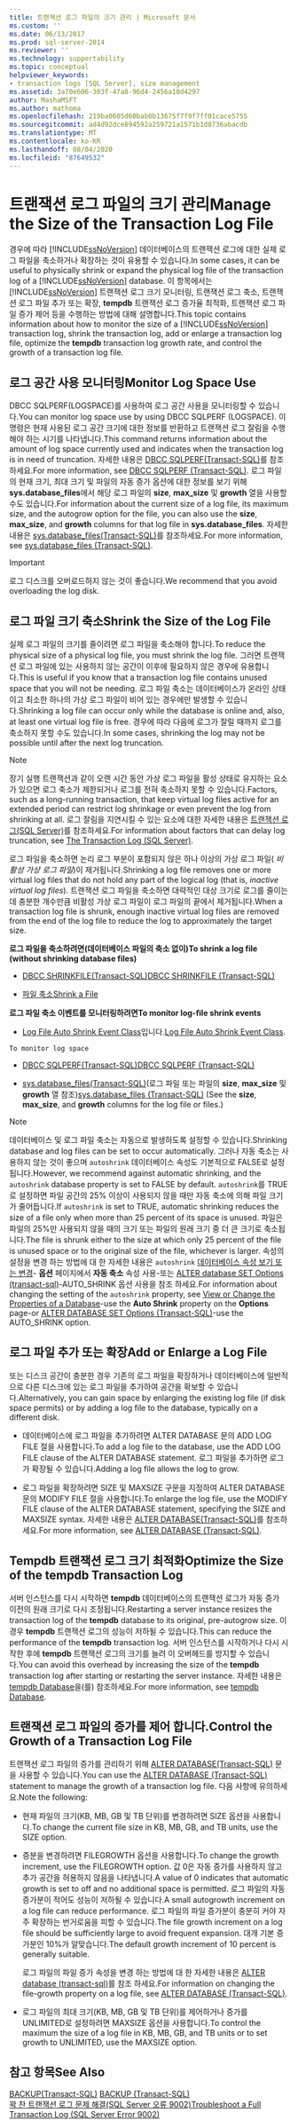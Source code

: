 ```yaml
---
title: 트랜잭션 로그 파일의 크기 관리 | Microsoft 문서
ms.custom: ''
ms.date: 06/13/2017
ms.prod: sql-server-2014
ms.reviewer: ''
ms.technology: supportability
ms.topic: conceptual
helpviewer_keywords:
- transaction logs [SQL Server], size management
ms.assetid: 3a70e606-303f-47a8-96d4-2456a18d4297
author: MashaMSFT
ms.author: mathoma
ms.openlocfilehash: 219ba0605d60bab0b13675f7f9f7ff01cace5755
ms.sourcegitcommit: ad4d92dce894592a259721a1571b1d8736abacdb
ms.translationtype: MT
ms.contentlocale: ko-KR
ms.lasthandoff: 08/04/2020
ms.locfileid: "87649532"
---
```

# <a name="manage-the-size-of-the-transaction-log-file"></a><span data-ttu-id="c90fe-102">트랜잭션 로그 파일의 크기 관리</span><span class="sxs-lookup"><span data-stu-id="c90fe-102">Manage the Size of the Transaction Log File</span></span>
  <span data-ttu-id="c90fe-103">경우에 따라 [!INCLUDE[ssNoVersion](../../includes/ssnoversion-md.md)] 데이터베이스의 트랜잭션 로그에 대한 실제 로그 파일을 축소하거나 확장하는 것이 유용할 수 있습니다.</span><span class="sxs-lookup"><span data-stu-id="c90fe-103">In some cases, it can be useful to physically shrink or expand the physical log file of the transaction log of a [!INCLUDE[ssNoVersion](../../includes/ssnoversion-md.md)] database.</span></span> <span data-ttu-id="c90fe-104">이 항목에서는 [!INCLUDE[ssNoVersion](../../includes/ssnoversion-md.md)] 트랜잭션 로그 크기 모니터링, 트랜잭션 로그 축소, 트랜잭션 로그 파일 추가 또는 확장, **tempdb** 트랜잭션 로그 증가율 최적화, 트랜잭션 로그 파일 증가 제어 등을 수행하는 방법에 대해 설명합니다.</span><span class="sxs-lookup"><span data-stu-id="c90fe-104">This topic contains information about how to monitor the size of a [!INCLUDE[ssNoVersion](../../includes/ssnoversion-md.md)] transaction log, shrink the transaction log, add or enlarge a transaction log file, optimize the **tempdb** transaction log growth rate, and control the growth of a transaction log file.</span></span>  
  
  
##  <a name="monitor-log-space-use"></a><a name="MonitorSpaceUse"></a><span data-ttu-id="c90fe-105">로그 공간 사용 모니터링</span><span class="sxs-lookup"><span data-stu-id="c90fe-105">Monitor Log Space Use</span></span>  
 <span data-ttu-id="c90fe-106">DBCC SQLPERF(LOGSPACE)를 사용하여 로그 공간 사용을 모니터링할 수 있습니다.</span><span class="sxs-lookup"><span data-stu-id="c90fe-106">You can monitor log space use by using DBCC SQLPERF (LOGSPACE).</span></span> <span data-ttu-id="c90fe-107">이 명령은 현재 사용된 로그 공간 크기에 대한 정보를 반환하고 트랜잭션 로그 잘림을 수행해야 하는 시기를 나타냅니다.</span><span class="sxs-lookup"><span data-stu-id="c90fe-107">This command returns information about the amount of log space currently used and indicates when the transaction log is in need of truncation.</span></span> <span data-ttu-id="c90fe-108">자세한 내용은 [DBCC SQLPERF&#40;Transact-SQL&#41;](/sql/t-sql/database-console-commands/dbcc-sqlperf-transact-sql)를 참조하세요.</span><span class="sxs-lookup"><span data-stu-id="c90fe-108">For more information, see [DBCC SQLPERF &#40;Transact-SQL&#41;](/sql/t-sql/database-console-commands/dbcc-sqlperf-transact-sql).</span></span> <span data-ttu-id="c90fe-109">로그 파일의 현재 크기, 최대 크기 및 파일의 자동 증가 옵션에 대한 정보를 보기 위해 **sys.database_files**에서 해당 로그 파일의 **size**, **max_size** 및 **growth** 열을 사용할 수도 있습니다.</span><span class="sxs-lookup"><span data-stu-id="c90fe-109">For information about the current size of a log file, its maximum size, and the autogrow option for the file, you can also use the **size**, **max_size**, and **growth** columns for that log file in **sys.database_files**.</span></span> <span data-ttu-id="c90fe-110">자세한 내용은 [sys.database_files&#40;Transact-SQL&#41;](/sql/relational-databases/system-catalog-views/sys-database-files-transact-sql)를 참조하세요.</span><span class="sxs-lookup"><span data-stu-id="c90fe-110">For more information, see [sys.database_files &#40;Transact-SQL&#41;](/sql/relational-databases/system-catalog-views/sys-database-files-transact-sql).</span></span>  
  
> [!IMPORTANT]  
>  <span data-ttu-id="c90fe-111">로그 디스크를 오버로드하지 않는 것이 좋습니다.</span><span class="sxs-lookup"><span data-stu-id="c90fe-111">We recommend that you avoid overloading the log disk.</span></span>  
  
  
##  <a name="shrink-the-size-of-the-log-file"></a><a name="ShrinkSize"></a><span data-ttu-id="c90fe-112">로그 파일 크기 축소</span><span class="sxs-lookup"><span data-stu-id="c90fe-112">Shrink the Size of the Log File</span></span>  
 <span data-ttu-id="c90fe-113">실제 로그 파일의 크기를 줄이려면 로그 파일을 축소해야 합니다.</span><span class="sxs-lookup"><span data-stu-id="c90fe-113">To reduce the physical size of a physical log file, you must shrink the log file.</span></span> <span data-ttu-id="c90fe-114">그러면 트랜잭션 로그 파일에 있는 사용하지 않는 공간이 이후에 필요하지 않은 경우에 유용합니다.</span><span class="sxs-lookup"><span data-stu-id="c90fe-114">This is useful if you know that a transaction log file contains unused space that you will not be needing.</span></span> <span data-ttu-id="c90fe-115">로그 파일 축소는 데이터베이스가 온라인 상태이고 최소한 하나의 가상 로그 파일이 비어 있는 경우에만 발생할 수 있습니다.</span><span class="sxs-lookup"><span data-stu-id="c90fe-115">Shrinking a log file can occur only while the database is online and, also, at least one virtual log file is free.</span></span> <span data-ttu-id="c90fe-116">경우에 따라 다음에 로그가 잘릴 때까지 로그를 축소하지 못할 수도 있습니다.</span><span class="sxs-lookup"><span data-stu-id="c90fe-116">In some cases, shrinking the log may not be possible until after the next log truncation.</span></span>  
  
> [!NOTE]  
>  <span data-ttu-id="c90fe-117">장기 실행 트랜잭션과 같이 오랜 시간 동안 가상 로그 파일을 활성 상태로 유지하는 요소가 있으면 로그 축소가 제한되거나 로그를 전혀 축소하지 못할 수 있습니다.</span><span class="sxs-lookup"><span data-stu-id="c90fe-117">Factors, such as a long-running transaction, that keep virtual log files active for an extended period can restrict log shrinkage or even prevent the log from shrinking at all.</span></span> <span data-ttu-id="c90fe-118">로그 잘림을 지연시킬 수 있는 요소에 대한 자세한 내용은 [트랜잭션 로그&#40;SQL Server&#41;](the-transaction-log-sql-server.md)를 참조하세요.</span><span class="sxs-lookup"><span data-stu-id="c90fe-118">For information about factors that can delay log truncation, see [The Transaction Log &#40;SQL Server&#41;](the-transaction-log-sql-server.md).</span></span>  
  
 <span data-ttu-id="c90fe-119">로그 파일을 축소하면 논리 로그 부분이 포함되지 않은 하나 이상의 가상 로그 파일( *비활성 가상 로그 파일*)이 제거됩니다.</span><span class="sxs-lookup"><span data-stu-id="c90fe-119">Shrinking a log file removes one or more virtual log files that do not hold any part of the logical log (that is, *inactive virtual log files*).</span></span> <span data-ttu-id="c90fe-120">트랜잭션 로그 파일을 축소하면 대략적인 대상 크기로 로그를 줄이는 데 충분한 개수만큼 비활성 가상 로그 파일이 로그 파일의 끝에서 제거됩니다.</span><span class="sxs-lookup"><span data-stu-id="c90fe-120">When a transaction log file is shrunk, enough inactive virtual log files are removed from the end of the log file to reduce the log to approximately the target size.</span></span>  
  
 <span data-ttu-id="c90fe-121">**로그 파일을 축소하려면(데이터베이스 파일의 축소 없이)**</span><span class="sxs-lookup"><span data-stu-id="c90fe-121">**To shrink a log file (without shrinking database files)**</span></span>  
  
-   [<span data-ttu-id="c90fe-122">DBCC SHRINKFILE&#40;Transact-SQL&#41;</span><span class="sxs-lookup"><span data-stu-id="c90fe-122">DBCC SHRINKFILE &#40;Transact-SQL&#41;</span></span>](/sql/t-sql/database-console-commands/dbcc-shrinkfile-transact-sql)  
  
-   [<span data-ttu-id="c90fe-123">파일 축소</span><span class="sxs-lookup"><span data-stu-id="c90fe-123">Shrink a File</span></span>](../databases/shrink-a-file.md)  
  
 <span data-ttu-id="c90fe-124">**로그 파일 축소 이벤트를 모니터링하려면**</span><span class="sxs-lookup"><span data-stu-id="c90fe-124">**To monitor log-file shrink events**</span></span>  
  
-   <span data-ttu-id="c90fe-125">[Log File Auto Shrink Event Class](../event-classes/log-file-auto-shrink-event-class.md)입니다.</span><span class="sxs-lookup"><span data-stu-id="c90fe-125">[Log File Auto Shrink Event Class](../event-classes/log-file-auto-shrink-event-class.md).</span></span>  
  
 `To monitor log space`  
  
-   [<span data-ttu-id="c90fe-126">DBCC SQLPERF&#40;Transact-SQL&#41;</span><span class="sxs-lookup"><span data-stu-id="c90fe-126">DBCC SQLPERF &#40;Transact-SQL&#41;</span></span>](/sql/t-sql/database-console-commands/dbcc-sqlperf-transact-sql)  
  
-   <span data-ttu-id="c90fe-127">[sys.database_files&#40;Transact-SQL&#41;](/sql/relational-databases/system-catalog-views/sys-database-files-transact-sql)(로그 파일 또는 파일의 **size**, **max_size** 및 **growth** 열 참조)</span><span class="sxs-lookup"><span data-stu-id="c90fe-127">[sys.database_files &#40;Transact-SQL&#41;](/sql/relational-databases/system-catalog-views/sys-database-files-transact-sql) (See the **size**, **max_size**, and **growth** columns for the log file or files.)</span></span>  
  
> [!NOTE]  
>  <span data-ttu-id="c90fe-128">데이터베이스 및 로그 파일 축소는 자동으로 발생하도록 설정할 수 있습니다.</span><span class="sxs-lookup"><span data-stu-id="c90fe-128">Shrinking database and log files can be set to occur automatically.</span></span> <span data-ttu-id="c90fe-129">그러나 자동 축소는 사용하지 않는 것이 좋으며 `autoshrink` 데이터베이스 속성도 기본적으로 FALSE로 설정됩니다.</span><span class="sxs-lookup"><span data-stu-id="c90fe-129">However, we recommend against automatic shrinking, and the `autoshrink` database property is set to FALSE by default.</span></span> <span data-ttu-id="c90fe-130">`autoshrink`를 TRUE로 설정하면 파일 공간의 25% 이상이 사용되지 않을 때만 자동 축소에 의해 파일 크기가 줄어듭니다.</span><span class="sxs-lookup"><span data-stu-id="c90fe-130">If `autoshrink` is set to TRUE, automatic shrinking reduces the size of a file only when more than 25 percent of its space is unused.</span></span> <span data-ttu-id="c90fe-131">파일은 파일의 25%만 사용되지 않을 때의 크기 또는 파일의 원래 크기 중 더 큰 크기로 축소됩니다.</span><span class="sxs-lookup"><span data-stu-id="c90fe-131">The file is shrunk either to the size at which only 25 percent of the file is unused space or to the original size of the file, whichever is larger.</span></span> <span data-ttu-id="c90fe-132">속성의 설정을 변경 하는 방법에 대 한 자세한 내용은 `autoshrink` [데이터베이스 속성 보기 또는 변경](../databases/view-or-change-the-properties-of-a-database.md)- **옵션** 페이지에서 **자동 축소** 속성 사용-또는 [ALTER database SET Options &#40;transact-sql&#41;](/sql/t-sql/statements/alter-database-transact-sql-set-options)-AUTO_SHRINK 옵션 사용을 참조 하세요.</span><span class="sxs-lookup"><span data-stu-id="c90fe-132">For information about changing the setting of the `autoshrink` property, see [View or Change the Properties of a Database](../databases/view-or-change-the-properties-of-a-database.md)-use the **Auto Shrink** property on the **Options** page-or [ALTER DATABASE SET Options &#40;Transact-SQL&#41;](/sql/t-sql/statements/alter-database-transact-sql-set-options)-use the AUTO_SHRINK option.</span></span>  
  
  
##  <a name="add-or-enlarge-a-log-file"></a><a name="AddOrEnlarge"></a><span data-ttu-id="c90fe-133">로그 파일 추가 또는 확장</span><span class="sxs-lookup"><span data-stu-id="c90fe-133">Add or Enlarge a Log File</span></span>  
 <span data-ttu-id="c90fe-134">또는 디스크 공간이 충분한 경우 기존의 로그 파일을 확장하거나 데이터베이스에 일반적으로 다른 디스크에 있는 로그 파일을 추가하여 공간을 확보할 수 있습니다.</span><span class="sxs-lookup"><span data-stu-id="c90fe-134">Alternatively, you can gain space by enlarging the existing log file (if disk space permits) or by adding a log file to the database, typically on a different disk.</span></span>  
  
-   <span data-ttu-id="c90fe-135">데이터베이스에 로그 파일을 추가하려면 ALTER DATABASE 문의 ADD LOG FILE 절을 사용합니다.</span><span class="sxs-lookup"><span data-stu-id="c90fe-135">To add a log file to the database, use the ADD LOG FILE clause of the ALTER DATABASE statement.</span></span> <span data-ttu-id="c90fe-136">로그 파일을 추가하면 로그가 확장될 수 있습니다.</span><span class="sxs-lookup"><span data-stu-id="c90fe-136">Adding a log file allows the log to grow.</span></span>  
  
-   <span data-ttu-id="c90fe-137">로그 파일을 확장하려면 SIZE 및 MAXSIZE 구문을 지정하여 ALTER DATABASE 문의 MODIFY FILE 절을 사용합니다.</span><span class="sxs-lookup"><span data-stu-id="c90fe-137">To enlarge the log file, use the MODIFY FILE clause of the ALTER DATABASE statement, specifying the SIZE and MAXSIZE syntax.</span></span> <span data-ttu-id="c90fe-138">자세한 내용은 [ALTER DATABASE&#40;Transact-SQL&#41;](/sql/t-sql/statements/alter-database-transact-sql)를 참조하세요.</span><span class="sxs-lookup"><span data-stu-id="c90fe-138">For more information, see [ALTER DATABASE &#40;Transact-SQL&#41;](/sql/t-sql/statements/alter-database-transact-sql).</span></span>  
  
  
##  <a name="optimize-the-size-of-the-tempdb-transaction-log"></a><a name="tempdbOptimize"></a><span data-ttu-id="c90fe-139">Tempdb 트랜잭션 로그 크기 최적화</span><span class="sxs-lookup"><span data-stu-id="c90fe-139">Optimize the Size of the tempdb Transaction Log</span></span>  
 <span data-ttu-id="c90fe-140">서버 인스턴스를 다시 시작하면 **tempdb** 데이터베이스의 트랜잭션 로그가 자동 증가 이전의 원래 크기로 다시 조정됩니다.</span><span class="sxs-lookup"><span data-stu-id="c90fe-140">Restarting a server instance resizes the transaction log of the **tempdb** database to its original, pre-autogrow size.</span></span> <span data-ttu-id="c90fe-141">이 경우 **tempdb** 트랜잭션 로그의 성능이 저하될 수 있습니다.</span><span class="sxs-lookup"><span data-stu-id="c90fe-141">This can reduce the performance of the **tempdb** transaction log.</span></span> <span data-ttu-id="c90fe-142">서버 인스턴스를 시작하거나 다시 시작한 후에 **tempdb** 트랜잭션 로그의 크기를 늘려 이 오버헤드를 방지할 수 있습니다.</span><span class="sxs-lookup"><span data-stu-id="c90fe-142">You can avoid this overhead by increasing the size of the **tempdb** transaction log after starting or restarting the server instance.</span></span> <span data-ttu-id="c90fe-143">자세한 내용은 [tempdb Database](../databases/tempdb-database.md)을(를) 참조하세요.</span><span class="sxs-lookup"><span data-stu-id="c90fe-143">For more information, see [tempdb Database](../databases/tempdb-database.md).</span></span>  
  
  
##  <a name="control-the-growth-of-a-transaction-log-file"></a><a name="ControlGrowth"></a><span data-ttu-id="c90fe-144">트랜잭션 로그 파일의 증가를 제어 합니다.</span><span class="sxs-lookup"><span data-stu-id="c90fe-144">Control the Growth of a Transaction Log File</span></span>  
 <span data-ttu-id="c90fe-145">트랜잭션 로그 파일의 증가를 관리하기 위해 [ALTER DATABASE&#40;Transact-SQL&#41;](/sql/t-sql/statements/alter-database-transact-sql) 문을 사용할 수 있습니다.</span><span class="sxs-lookup"><span data-stu-id="c90fe-145">You can use the [ALTER DATABASE &#40;Transact-SQL&#41;](/sql/t-sql/statements/alter-database-transact-sql) statement to manage the growth of a transaction log file.</span></span> <span data-ttu-id="c90fe-146">다음 사항에 유의하세요.</span><span class="sxs-lookup"><span data-stu-id="c90fe-146">Note the following:</span></span>  
  
-   <span data-ttu-id="c90fe-147">현재 파일의 크기(KB, MB, GB 및 TB 단위)를 변경하려면 SIZE 옵션을 사용합니다.</span><span class="sxs-lookup"><span data-stu-id="c90fe-147">To change the current file size in KB, MB, GB, and TB units, use the SIZE option.</span></span>  
  
-   <span data-ttu-id="c90fe-148">증분을 변경하려면 FILEGROWTH 옵션을 사용합니다.</span><span class="sxs-lookup"><span data-stu-id="c90fe-148">To change the growth increment, use the FILEGROWTH option.</span></span> <span data-ttu-id="c90fe-149">값 0은 자동 증가를 사용하지 않고 추가 공간을 허용하지 않음을 나타냅니다.</span><span class="sxs-lookup"><span data-stu-id="c90fe-149">A value of 0 indicates that automatic growth is set to off and no additional space is permitted.</span></span> <span data-ttu-id="c90fe-150">로그 파일의 자동 증가분이 적어도 성능이 저하될 수 있습니다.</span><span class="sxs-lookup"><span data-stu-id="c90fe-150">A small autogrowth increment on a log file can reduce performance.</span></span> <span data-ttu-id="c90fe-151">로그 파일의 파일 증가분이 충분히 커야 자주 확장하는 번거로움을 피할 수 있습니다.</span><span class="sxs-lookup"><span data-stu-id="c90fe-151">The file growth increment on a log file should be sufficiently large to avoid frequent expansion.</span></span> <span data-ttu-id="c90fe-152">대개 기본 증가분인 10%가 알맞습니다.</span><span class="sxs-lookup"><span data-stu-id="c90fe-152">The default growth increment of 10 percent is generally suitable.</span></span>  
  
     <span data-ttu-id="c90fe-153">로그 파일의 파일 증가 속성을 변경 하는 방법에 대 한 자세한 내용은 [ALTER database &#40;transact-sql&#41;](/sql/t-sql/statements/alter-database-transact-sql)를 참조 하세요.</span><span class="sxs-lookup"><span data-stu-id="c90fe-153">For information on changing the file-growth property on a log file, see [ALTER DATABASE &#40;Transact-SQL&#41;](/sql/t-sql/statements/alter-database-transact-sql).</span></span>  
  
-   <span data-ttu-id="c90fe-154">로그 파일의 최대 크기(KB, MB, GB 및 TB 단위)를 제어하거나 증가를 UNLIMITED로 설정하려면 MAXSIZE 옵션을 사용합니다.</span><span class="sxs-lookup"><span data-stu-id="c90fe-154">To control the maximum the size of a log file in KB, MB, GB, and TB units or to set growth to UNLIMITED, use the MAXSIZE option.</span></span>  
  
  
## <a name="see-also"></a><span data-ttu-id="c90fe-155">참고 항목</span><span class="sxs-lookup"><span data-stu-id="c90fe-155">See Also</span></span>  
 <span data-ttu-id="c90fe-156">[BACKUP&#40;Transact-SQL&#41;](/sql/t-sql/statements/backup-transact-sql) </span><span class="sxs-lookup"><span data-stu-id="c90fe-156">[BACKUP &#40;Transact-SQL&#41;](/sql/t-sql/statements/backup-transact-sql) </span></span>  
 [<span data-ttu-id="c90fe-157">꽉 찬 트랜잭션 로그 문제 해결&#40;SQL Server 오류 9002&#41;</span><span class="sxs-lookup"><span data-stu-id="c90fe-157">Troubleshoot a Full Transaction Log &#40;SQL Server Error 9002&#41;</span></span>](troubleshoot-a-full-transaction-log-sql-server-error-9002.md)  
  
  
